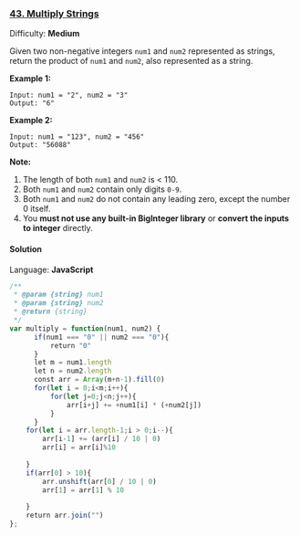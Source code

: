### [43\. Multiply Strings](https://leetcode.com/problems/multiply-strings/)

Difficulty: **Medium**


Given two non-negative integers `num1` and `num2` represented as strings, return the product of `num1` and `num2`, also represented as a string.

**Example 1:**

```
Input: num1 = "2", num2 = "3"
Output: "6"
```

**Example 2:**

```
Input: num1 = "123", num2 = "456"
Output: "56088"
```

**Note:**

1.  The length of both `num1` and `num2` is < 110.
2.  Both `num1` and `num2` contain only digits `0-9`.
3.  Both `num1` and `num2` do not contain any leading zero, except the number 0 itself.
4.  You **must not use any built-in BigInteger library** or **convert the inputs to integer** directly.


#### Solution

Language: **JavaScript**

```javascript
/**
 * @param {string} num1
 * @param {string} num2
 * @return {string}
 */
var multiply = function(num1, num2) {
      if(num1 === "0" || num2 === "0"){
          return "0"
      }
      let m = num1.length
      let n = num2.length
      const arr = Array(m+n-1).fill(0)
      for(let i = 0;i<m;i++){
          for(let j=0;j<n;j++){
              arr[i+j] += +num1[i] * (+num2[j])
          }
      }
    for(let i = arr.length-1;i > 0;i--){
        arr[i-1] += (arr[i] / 10 | 0)
        arr[i] = arr[i]%10
​
    }
    if(arr[0] > 10){
        arr.unshift(arr[0] / 10 | 0)
        arr[1] = arr[1] % 10
    
    }
    return arr.join("")
};
```
